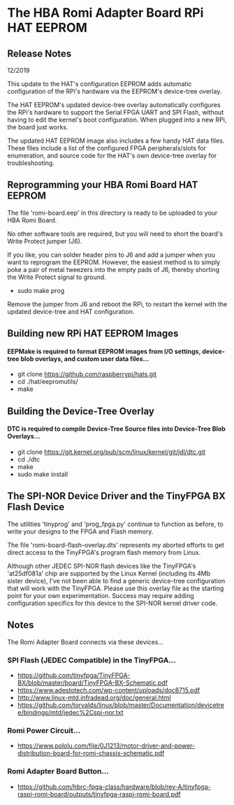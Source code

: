 # The HBA Romi Adapter Board RPi HAT EEPROM

## Release Notes

12/2019

This update to the HAT's configuration EEPROM adds automatic configuration of the RPi's hardware via the EEPROM's device-tree overlay.

The HAT EEPROM's updated device-tree overlay automatically configures the RPi's hardware to support the Serial FPGA UART and SPI Flash, without having to edit the kernel's boot configuration. When plugged into a new RPi, the board just works.

The updated HAT EEPROM image also includes a few handy HAT data files.  These files include a list of the configured FPGA peripherals/slots for enumeration, and source code for the HAT's own device-tree overlay for troubleshooting.

## Reprogramming your HBA Romi Board HAT EEPROM

The file 'romi-board.eep' in this directory is ready to be uploaded to your HBA Romi Board.

No other software tools are required, but you will need to short the board's Write Protect jumper (J6).

If you like, you can solder header pins to J6 and add a jumper when you want to reprogram the EEPROM.  However, the easiest method is to simply poke a pair of metal tweezers into the empty pads of J6, thereby shorting the Write Protect signal to ground.

* sudo make prog

Remove the jumper from J6 and reboot the RPi, to restart the kernel with the updated device-tree and HAT configuration.

## Building new RPi HAT EEPROM Images

#### EEPMake is required to format EEPROM images from I/O settings, device-tree blob overlays, and custom user data files...

* git clone https://github.com/raspberrypi/hats.git
* cd ./hat/eepromutils/
* make

## Building the Device-Tree Overlay

#### DTC is required to compile Device-Tree Source files into Device-Tree Blob Overlays...

* git clone https://git.kernel.org/pub/scm/linux/kernel/git/jdl/dtc.git
* cd ./dtc
* make
* sudo make install

## The SPI-NOR Device Driver and the TinyFPGA BX Flash Device

The utilities 'tinyprog' and 'prog_fpga.py' continue to function as before, to write your designs to the FPGA and Flash memory.

The file 'romi-board-flash-overlay.dts' represents my aborted efforts to get direct access to the TinyFPGA's program flash memory from Linux.

Although other JEDEC SPI-NOR flash devices like the TinyFPGA's 'at25df081a' chip are supported by the Linux Kernel (including its 4Mb sister device), I've not been able to find a generic device-tree configuration that will work with the TinyFPGA.  Please use this overlay file as the starting point for your own experimentation.  Success may require adding configuration specifics for this device to the SPI-NOR kernel driver code.

## Notes

The Romi Adapter Board connects via these devices...

### SPI Flash (JEDEC Compatible) in the TinyFPGA...

*  https://github.com/tinyfpga/TinyFPGA-BX/blob/master/board/TinyFPGA-BX-Schematic.pdf
*  https://www.adestotech.com/wp-content/uploads/doc8715.pdf
*  http://www.linux-mtd.infradead.org/doc/general.html
*  https://github.com/torvalds/linux/blob/master/Documentation/devicetree/bindings/mtd/jedec%2Cspi-nor.txt

### Romi Power Circuit...

*  https://www.pololu.com/file/0J1213/motor-driver-and-power-distribution-board-for-romi-chassis-schematic.pdf

### Romi Adapter Board Button...

*  https://github.com/hbrc-fpga-class/hardware/blob/rev-A/tinyfpga-raspi-romi-board/outputs/tinyfpga-raspi-romi-board.pdf
